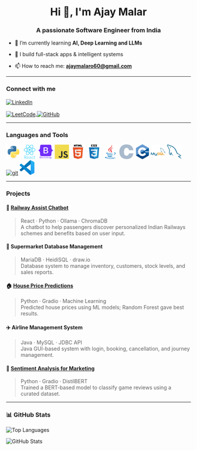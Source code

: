 <h1 align="center">Hi 👋, I'm Ajay Malar</h1>
<h3 align="center">A passionate Software Engineer from India</h3>

- 🌱 I’m currently learning **AI, Deep Learning and LLMs**

- 💼 I build full-stack apps & intelligent systems

- 📫 How to reach me: **ajaymalaro60@gmail.com**

---

### Connect with me

<p align="left">
  <a href="https://www.linkedin.com/in/ajay-malar-m-524b0428a" target="_blank">
    <img align="center" src="https://raw.githubusercontent.com/rahuldkjain/github-profile-readme-generator/master/src/images/icons/Social/linked-in-alt.svg" alt="LinkedIn" height="30" width="40" />
  </a>
</p>
  <a href="https://leetcode.com/XSsbq1HWHn/" target="_blank">
    <img align="center" src="https://raw.githubusercontent.com/rahuldkjain/github-profile-readme-generator/master/src/images/icons/Social/leet-code.svg" alt="LeetCode" height="30" width="40" />
  </a>
  <a href="https://github.com/ajaymalar" target="_blank">
    <img align="center" src="https://raw.githubusercontent.com/rahuldkjain/github-profile-readme-generator/master/src/images/icons/Social/github.svg" alt="GitHub" height="30" width="40" />
  </a>
</p>

---

### Languages and Tools

<p align="left">
  <a href="https://www.python.org/" target="_blank"><img src="https://raw.githubusercontent.com/devicons/devicon/master/icons/python/python-original.svg" alt="python" width="40" height="40"/></a>
  <a href="https://reactjs.org/" target="_blank"><img src="https://raw.githubusercontent.com/devicons/devicon/master/icons/react/react-original-wordmark.svg" alt="react" width="40" height="40"/></a>
  <a href="https://getbootstrap.com" target="_blank"><img src="https://raw.githubusercontent.com/devicons/devicon/master/icons/bootstrap/bootstrap-plain-wordmark.svg" alt="bootstrap" width="40" height="40"/></a>
  <a href="https://developer.mozilla.org/en-US/docs/Web/JavaScript" target="_blank"><img src="https://raw.githubusercontent.com/devicons/devicon/master/icons/javascript/javascript-original.svg" alt="javascript" width="40" height="40"/></a>
  <a href="https://www.w3.org/html/" target="_blank"><img src="https://raw.githubusercontent.com/devicons/devicon/master/icons/html5/html5-original-wordmark.svg" alt="html5" width="40" height="40"/></a>
  <a href="https://www.w3schools.com/css/" target="_blank"><img src="https://raw.githubusercontent.com/devicons/devicon/master/icons/css3/css3-original-wordmark.svg" alt="css3" width="40" height="40"/></a>
  <a href="https://www.java.com/" target="_blank"><img src="https://raw.githubusercontent.com/devicons/devicon/master/icons/java/java-original.svg" alt="java" width="40" height="40"/></a>
  <a href="https://www.cprogramming.com/" target="_blank"><img src="https://raw.githubusercontent.com/devicons/devicon/master/icons/c/c-original.svg" alt="c" width="40" height="40"/></a>
  <a href="https://www.w3schools.com/cpp/" target="_blank"><img src="https://raw.githubusercontent.com/devicons/devicon/master/icons/cplusplus/cplusplus-original.svg" alt="cplusplus" width="40" height="40"/></a>
  <a href="https://www.mysql.com/" target="_blank"><img src="https://raw.githubusercontent.com/devicons/devicon/master/icons/mysql/mysql-original-wordmark.svg" alt="mysql" width="40" height="40"/></a>
  <a href="https://mariadb.org/" target="_blank"><img src="https://raw.githubusercontent.com/devicons/devicon/master/icons/mysql/mysql-original.svg" alt="mariadb" width="40" height="40"/></a>
  <a href="https://git-scm.com/" target="_blank"><img src="https://www.vectorlogo.zone/logos/git-scm/git-scm-icon.svg" alt="git" width="40" height="40"/></a>
  <a href="https://code.visualstudio.com/" target="_blank"><img src="https://raw.githubusercontent.com/devicons/devicon/master/icons/vscode/vscode-original.svg" alt="vscode" width="40" height="40"/></a>
</p>

---

### Projects

#### 🚉 [Railway Assist Chatbot](https://github.com/ajaymalar/Railway-assist-chatbot)
> React · Python · Ollama · ChromaDB  
A chatbot to help passengers discover personalized Indian Railways schemes and benefits based on user input.

#### 🛒 Supermarket Database Management
> MariaDB · HeidiSQL · draw.io  
Database system to manage inventory, customers, stock levels, and sales reports.

#### 🏠 [House Price Predictions](https://github.com/ajaymalar/House_price_predictions)
> Python · Gradio · Machine Learning  
Predicted house prices using ML models; Random Forest gave best results.

#### ✈️ Airline Management System
> Java · MySQL · JDBC API  
Java GUI-based system with login, booking, cancellation, and journey management.

#### 💬 [Sentiment Analysis for Marketing](https://github.com/ajaymalar/Sentiment-analysis-for-marketting)
> Python · Gradio · DistilBERT  
Trained a BERT-based model to classify game reviews using a curated dataset.

---

### 📊 GitHub Stats

<p align="left">
  <img src="https://github-readme-stats.vercel.app/api/top-langs/?username=ajaymalar&layout=compact&theme=default" alt="Top Languages" />
</p>

<p align="left">
  <img src="https://github-readme-stats.vercel.app/api?username=ajaymalar&show_icons=true&locale=en" alt="GitHub Stats" />
</p>
